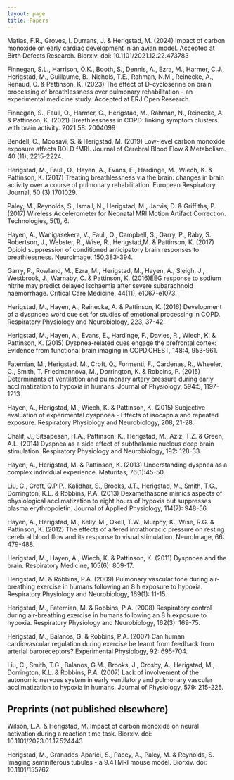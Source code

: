 ```yaml
---
layout: page
title: Papers
---
```

Matias, F.R., Groves, I. Durrans, J. & Herigstad, M. (2024) Impact of carbon monoxide on early cardiac development in an avian model. Accepted at Birth Defects Research. Biorxiv. doi: 10.1101/2021.12.22.473783

Finnegan, S.L., Harrison, O.K., Booth, S., Dennis, A., Ezra, M., Harmer, C.J., Herigstad, M., Guillaume, B., Nichols, T.E., Rahman, N.M., Reinecke, A., Renaud, O. & Pattinson, K. (2023) The effect of D-cycloserine on brain processing of breathlessness over pulmonary rehabilitation - an experimental medicine study. Accepted at ERJ Open Research.

Finnegan, S., Faull, O., Harmer, C., Herigstad, M., Rahman, N., Reinecke, A. & Pattinson, K. (2021) Breathlessness in COPD: linking symptom clusters with brain activity. 2021 58: 2004099

Bendell, C., Moosavi, S. & Herigstad, M. (2019) Low-level carbon monoxide exposure affects BOLD fMRI. Journal of Cerebral Blood Flow & Metabolism. 40 (11), 2215-2224.

Herigstad, M., Faull, O., Hayen, A., Evans, E., Hardinge, M., Wiech, K. & Pattinson, K. (2017) Treating breathlessness via the brain: changes in brain activity over a course of pulmonary rehabilitation. European Respiratory Journal, 50 (3) 1701029. 

Paley, M., Reynolds, S., Ismail, N., Herigstad, M., Jarvis, D. & Griffiths, P. (2017) Wireless Accelerometer for Neonatal MRI Motion Artifact Correction. Technologies, 5(1), 6. 

Hayen,  A., Wanigasekera, V., Faull, O., Campbell, S., Garry, P., Raby, S., Robertson, J., Webster, R., Wise, R., Herigstad,M. & Pattinson, K. (2017) Opioid suppression of conditioned anticipatory brain responses to breathlessness. NeuroImage, 150,383-394. 

Garry, P., Rowland, M., Ezra, M., Herigstad, M., Hayen, A., Sleigh, J., Westbrook, J., Warnaby, C. & Pattinson, K. (2016)EEG response to sodium nitrite may predict delayed ischaemia after severe subarachnoid haemorrhage. Critical Care Medicine, 44(11), e1067-e1073. 

Herigstad, M., Hayen, A., Reinecke, A. & Pattinson, K. (2016) Development of a dyspnoea word cue set for studies of emotional processing in COPD. Respiratory Physiology and Neurobiology, 223, 37-42. 

Herigstad, M., Hayen, A., Evans, E., Hardinge, F., Davies, R., Wiech, K. & Pattinson, K. (2015) Dyspnea-related cues engage the prefrontal cortex: Evidence from functional brain imaging in COPD.CHEST, 148:4, 953-961. 

Fatemian, M., Herigstad, M., Croft, Q., Formenti, F., Cardenas, R., Wheeler, C., Smith, T. Friedmannova, M., Dorrington, K. & Robbins, P. (2015) Determinants of ventilation and pulmonary artery pressure during early acclimatization to hypoxia in humans. Journal of Physiology, 594:5, 1197-1213  

Hayen, A., Herigstad, M., Wiech, K. & Pattinson, K. (2015) Subjective evaluation of experimental dyspnoea - Effects of isocapnia and repeated exposure. Respiratory Physiology and Neurobiology, 208, 21-28.  

Chalif, J., Sitsapesan, H.A., Pattinson, K., Herigstad, M., Aziz, T.Z. & Green, A.L. (2014) Dyspnea as a side effect of subthalamic nucleus deep brain stimulation. Respiratory Physiology and Neurobiology, 192: 128-33. 

Hayen, A., Herigstad, M. & Pattinson, K. (2013) Understanding dyspnea as a complex individual experience. Maturitas, 76(1):45-50. 

Liu, C., Croft, Q.P.P., Kalidhar, S., Brooks, J.T., Herigstad, M., Smith, T.G., Dorrington, K.L. & Robbins, P.A. (2013) Dexamethasone mimics aspects of physiological acclimatization to eight hours of hypoxia but suppresses plasma erythropoietin. Journal of Applied Physiology, 114(7): 948-56. 

Hayen,  A., Herigstad, M.,  Kelly,  M.,  Okell,  T.W.,  Murphy,  K.,  Wise,  R.G.  &  Pattinson,  K.  (2012)  The  effects  of  altered intrathoracic pressure on resting cerebral blood flow and its response to visual stimulation. NeuroImage, 66: 479-488.

Herigstad, M., Hayen, A., Wiech, K. & Pattinson, K. (2011) Dyspnoea and the brain. Respiratory Medicine, 105(6):  809-17.

Herigstad, M. & Robbins, P.A. (2009) Pulmonary vascular tone during air-breathing exercise in humans following an 8 h exposure to hypoxia. Respiratory Physiology and Neurobiology, 169(1): 11-15. 

Herigstad, M., Fatemian, M. & Robbins, P.A. (2008) Respiratory control during air-breathing exercise in humans following an 8 h exposure to hypoxia. Respiratory Physiology and Neurobiology, 162(3): 169-75. 

Herigstad, M., Balanos, G. & Robbins, P.A. (2007) Can human cardiovascular regulation during exercise be learnt from feedback from arterial baroreceptors? Experimental Physiology, 92: 695-704. 

Liu, C., Smith, T.G., Balanos, G.M., Brooks, J., Crosby, A., Herigstad, M., Dorrington, K.L. & Robbins, P.A. (2007) Lack of involvement of the autonomic nervous system in early ventilatory and pulmonary vascular acclimatization to hypoxia in humans. Journal of Physiology, 579: 215-225. 

## Preprints (not published elsewhere)
Wilson, L.A. & Herigstad, M. Impact of carbon monoxide on neural activation during a reaction time task. Biorxiv. doi: 10.1101/2023.01.17.524443

Herigstad, M., Granados-Aparici, S., Pacey, A., Paley, M. & Reynolds, S. Imaging seminiferous tubules - a 9.4TMRI mouse model. Biorxiv. doi: 10.1101/155762 
